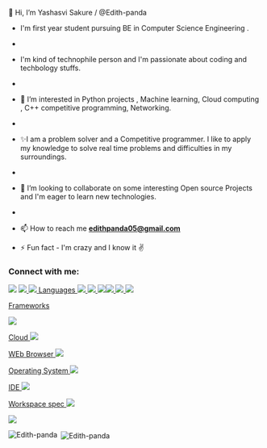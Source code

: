 
  👋 Hi, I’m Yashasvi Sakure / @Edith-panda 
  
- I'm first year student pursuing BE in Computer Science Engineering .
- 
- I'm kind of technophile person and I'm passionate about coding and techbology stuffs.
- 
- 👀 I’m interested in Python projects , Machine learning, Cloud computing , C++ competitive programming, Networking.
- 
- ✨I am a problem solver  and a Competitive  programmer. I like to apply my knowledge to solve real time problems and difficulties in my surroundings.
- 
- 💞️ I’m looking to collaborate on some interesting Open source Projects and I'm eager to learn new technologies.
- 
- 📫 How to reach me **edithpanda05@gmail.com**

- ⚡ Fun fact - I'm crazy and I know it ✌ 

<h3 align="left">Connect with me:</h3>
<p align="left">
<!-- <a href="https://twitter.com/SakureYashasvi" target="blank"><img align="center" src="https://cdn.jsdelivr.net/npm/simple-icons@3.0.1/icons/twitter.svg" alt="Edith-panda" height="30" width="40" /></a> -->
  <img src="{https://img.shields.io/badge/LinkedIn-0077B5?style=for-the-badge&logo=linkedin&logoColor=white}" />
<a href="https://www.linkedin.com/in/yashasvi-sakure05/" alt="Edith-panda" />
<img src="{https://img.shields.io/badge/Twitter-1DA1F2?style=for-the-badge&logo=twitter&logoColor=white}" />
  <img src="{https://img.shields.io/badge/-Hackerrank-2EC866?style=for-the-badge&logo=HackerRank&logoColor=white}" />
  Languages 
  <img src="{https://img.shields.io/badge/Python-3776AB?style=for-the-badge&logo=python&logoColor=white}" />
  <img src="{https://img.shields.io/badge/C%2B%2B-00599C?style=for-the-badge&logo=c%2B%2B&logoColor=white}" />
  <img src="{https://img.shields.io/badge/Java-ED8B00?style=for-the-badge&logo=java&logoColor=white}" /><img src="{}" />
  <img src="{https://img.shields.io/badge/TensorFlow-FF6F00?style=for-the-badge&logo=TensorFlow&logoColor=white}" />
  <img src="{https://img.shields.io/badge/scikit_learn-F7931E?style=for-the-badge&logo=scikit-learn&logoColor=white}" />
  
  Frameworks 
  
  
  <img src="{https://img.shields.io/badge/Postman-FF6C37?style=for-the-badge&logo=Postman&logoColor=white}" />
  
  Cloud 
  <img src="{https://img.shields.io/badge/Google_Cloud-4285F4?style=for-the-badge&logo=google-cloud&logoColor=white}" />
  
  WEb Browser 
  <img src="{https://img.shields.io/badge/Google_chrome-4285F4?style=for-the-badge&logo=Google-chrome&logoColor=white}" />
  
  Operating System 
  <img src="{https://img.shields.io/badge/Windows-0078D6?style=for-the-badge&logo=windows&logoColor=white}" />
  
  IDE
  <img src="{https://img.shields.io/badge/Visual_Studio_Code-0078D4?style=for-the-badge&logo=visual%20studio%20code&logoColor=white}" />
  
  Workspace spec
  <img src="{https://img.shields.io/badge/NVIDIA-GTX1650-76B900?style=for-the-badge&logo=nvidia&logoColor=white}" />

</p>

<!--<h3 align="left">Languages and Tools:</h3>
<p align="left"> <a href="https://www.cprogramming.com/" target="_blank"> <img src="https://devicons.github.io/devicon/devicon.git/icons/c/c-original.svg" alt="c" width="40" height="40"/> </a> <a href="https://www.w3schools.com/cpp/" target="_blank"> <img src="https://devicons.github.io/devicon/devicon.git/icons/cplusplus/cplusplus-original.svg" alt="cplusplus" width="40" height="40"/> </a> <a href="https://www.w3schools.com/css/" target="_blank"> <img src="https://devicons.github.io/devicon/devicon.git/icons/css3/css3-original-wordmark.svg" alt="css3" width="40" height="40"/> </a> <a href="https://www.figma.com/" target="_blank"> <img src="https://www.vectorlogo.zone/logos/figma/figma-icon.svg" alt="figma" width="40" height="40"/> </a> <a href="https://flutter.dev" target="_blank"> <img src="https://www.vectorlogo.zone/logos/flutterio/flutterio-icon.svg" alt="flutter" width="40" height="40"/> </a> <a href="https://git-scm.com/" target="_blank"> <img src="https://www.vectorlogo.zone/logos/git-scm/git-scm-icon.svg" alt="git" width="40" height="40"/> </a> <a href="https://www.w3.org/html/" target="_blank"> <img src="https://devicons.github.io/devicon/devicon.git/icons/html5/html5-original-wordmark.svg" alt="html5" width="40" height="40"/> </a> <a href="https://www.linux.org/" target="_blank"> <img src="https://devicons.github.io/devicon/devicon.git/icons/linux/linux-original.svg" alt="linux" width="40" height="40"/> </a> <a href="https://www.photoshop.com/en" target="_blank"> <img src="https://devicons.github.io/devicon/devicon.git/icons/photoshop/photoshop-plain.svg" alt="photoshop" width="40" height="40"/> </a> <a href="https://www.python.org" target="_blank"> <img src="https://devicons.github.io/devicon/devicon.git/icons/python/python-original.svg" alt="python" width="40" height="40"/> </a> </p>
-->

<a href="https://hits.seeyoufarm.com"><img src="https://hits.seeyoufarm.com/api/count/incr/badge.svg?url=https%3A%2F%2Fgithub.com%2FEdith-panda%2FEdith-panda&count_bg=%2379C83D&title_bg=%23555555&icon=&icon_color=%23E7E7E7&title=visitors&edge_flat=false"/></a>
<p><img align="left" src="https://github-readme-stats.vercel.app/api/top-langs?username=Edith-panda&show_icons=true&locale=en&layout=compact" alt="Edith-panda" /></p>

<p>&nbsp;<img align="center" src="https://github-readme-stats.vercel.app/api?username=Edith-panda&show_icons=true&locale=en" alt="Edith-panda" /></p>







<!---
Edith-panda/Edith-panda is a ✨ special ✨ repository because its `README.md` (this file) appears on your GitHub profile.
You can click the Preview link to take a look at your changes.
--->
